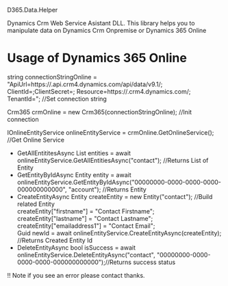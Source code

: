 D365.Data.Helper

Dynamics Crm Web Service Asistant DLL. This library helps you to manipulate data on Dynamics Crm Onpremise or Dynamics 365 Online

<h1>Usage of Dynamics 365 Online</h1>

string connectionStringOnline = "ApiUrl=https://<Organization-Name>.api.crm4.dynamics.com/api/data/v9.1/; ClientId=<Client-Id>;ClientSecret=<Client-Secret>;                                              Resource=https://<Organization-Name>.crm4.dynamics.com/; TenantId=<Tenant-Id>"; //Set connection string
  
  Crm365 crmOnline = new Crm365(connectionStringOnline); //Init connection
  
  IOnlineEntityService onlineEntityService = crmOnline.GetOnlineService();  //Get Online Service
 
  <ul>
    <li>
        GetAllEntititesAsync
        List<Entity> entities = await onlineEntityService.GetAllEntitiesAsync("contact"); //Returns List of Entity 
    </li>  
     <li>    
        GetEntityByIdAsync
        Entity entity = await onlineEntityService.GetEntityByIdAsync("00000000-0000-0000-0000-000000000000", "account"); //Returns Entity
     </li>
     <li>
         CreateEntityAsync
         Entity createEntity = new Entity("contact"); //Build related Entity </br> 
         createEntity["firstname"] = "Contact Firstname"; </br>
         createEntity["lastname"] = "Contact Lastname";  </br>
         createEntity["emailaddress1"] = "Contact Email";  </br>
         Guid newId = await onlineEntityService.CreateEntityAsync(createEntity); //Returns Created Entity Id
     </li>
     <li>
          DeleteEntityAsync
          bool isSuccess = await onlineEntityService.DeleteEntityAsync("contact", "00000000-0000-0000-0000-000000000000");//Returns success status
     </li>
    </ul>      
        !! Note if you see an error please contact thanks.
